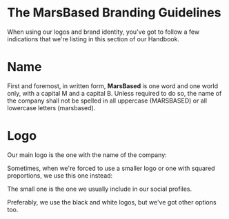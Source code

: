 # The MarsBased Branding Guidelines

When using our logos and brand identity, you've got to follow a few indications that we're listing in this section of our Handbook.

# Name

First and foremost, in written form, __MarsBased__ is one word and one world only, with a capital M and a capital B. Unless required to do so, the name of the company shall not be spelled in all uppercase (MARSBASED) or all lowercase letters (marsbased).

# Logo

Our main logo is the one with the name of the company:


Sometimes, when we're forced to use a smaller logo or one with squared proportions, we use this one instead:


The small one is the one we usually include in our social profiles.

Preferably, we use the black and white logos, but we've got other options too.

